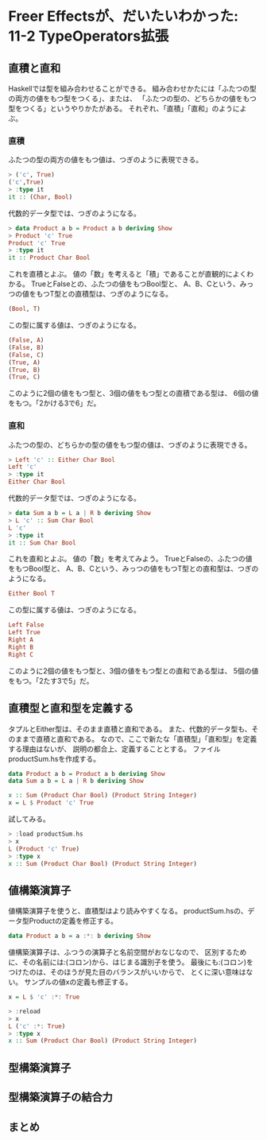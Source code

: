 Freer Effectsが、だいたいわかった: 11-2 TypeOperators拡張
=========================================================

直積と直和
----------

Haskellでは型を組み合わせることができる。
組み合わせかたには「ふたつの型の両方の値をもつ型をつくる」、または、
「ふたつの型の、どちらかの値をもつ型をつくる」というやりかたがある。
それぞれ、「直積」「直和」のようによぶ。

### 直積

ふたつの型の両方の値をもつ値は、つぎのように表現できる。

```hs
> ('c', True)
('c',True)
> :type it
it :: (Char, Bool)
```

代数的データ型では、つぎのようになる。

```hs
> data Product a b = Product a b deriving Show
> Product 'c' True
Product 'c' True
> :type it
it :: Product Char Bool
```

これを直積とよぶ。
値の「数」を考えると「積」であることが直観的によくわかる。
TrueとFalseとの、ふたつの値をもつBool型と、
A、B、Cという、みっつの値をもつT型との直積型は、つぎのようになる。

```hs
(Bool, T)
```

この型に属する値は、つぎのようになる。

```hs
(False, A)
(False, B)
(False, C)
(True, A)
(True, B)
(True, C)
```

このように2個の値をもつ型と、3個の値をもつ型との直積である型は、
6個の値をもつ。「2かける3で6」だ。

### 直和

ふたつの型の、どちらかの型の値をもつ型の値は、つぎのように表現できる。

```hs
> Left 'c' :: Either Char Bool
Left 'c'
> :type it
Either Char Bool
```

代数的データ型では、つぎのようになる。

```hs
> data Sum a b = L a | R b deriving Show
> L 'c' :: Sum Char Bool
L 'c'
> :type it
it :: Sum Char Bool
```

これを直和とよぶ。
値の「数」を考えてみよう。
TrueとFalseの、ふたつの値をもつBool型と、
A、B、Cという、みっつの値をもつT型との直和型は、つぎのようになる。

```hs
Either Bool T
```

この型に属する値は、つぎのようになる。

```hs
Left False
Left True
Right A
Right B
Right C
```
このように2個の値をもつ型と、3個の値をもつ型との直和である型は、
5個の値をもつ。「2たす3で5」だ。

直積型と直和型を定義する
------------------------

タプルとEither型は、そのまま直積と直和である。
また、代数的データ型も、そのままで直積と直和である。
なので、ここで新たな「直積型」「直和型」を定義する理由はないが、
説明の都合上、定義することとする。
ファイルproductSum.hsを作成する。

```hs:productSum.hs
data Product a b = Product a b deriving Show
data Sum a b = L a | R b deriving Show

x :: Sum (Product Char Bool) (Product String Integer)
x = L $ Product 'c' True
```

試してみる。

```hs
> :load productSum.hs
> x
L (Product 'c' True)
> :type x
x :: Sum (Product Char Bool) (Product String Integer)
```

値構築演算子
------------

値構築演算子を使うと、直積型はより読みやすくなる。
productSum.hsの、データ型Productの定義を修正する。

```hs:productSum.hs
data Product a b = a :*: b deriving Show
```

値構築演算子は、ふつうの演算子と名前空間がおなじなので、
区別するために、その名前には:(コロン)から、はじまる識別子を使う。
最後にも:(コロン)をつけたのは、そのほうが見た目のバランスがいいからで、
とくに深い意味はない。
サンプルの値xの定義も修正する。

```hs:productSum.hs
x = L $ 'c' :*: True
```

```hs
> :reload
> x
L ('c' :*: True)
> :type x
x :: Sum (Product Char Bool) (Product String Integer)
```

型構築演算子
------------

型構築演算子の結合力
--------------------

まとめ
------
